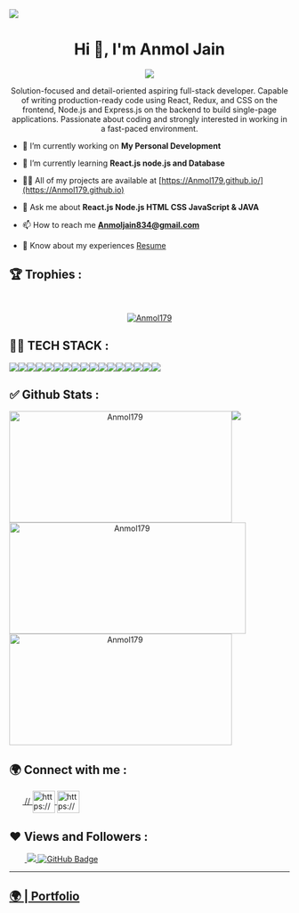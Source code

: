 <img src="https://repository-images.githubusercontent.com/588181932/e36ec678-7984-4cdd-8e4c-a3932772ff8e"/>
<h1 align="center">Hi 👋, I'm Anmol Jain</h1>
<p align="center">
  <img src="https://readme-typing-svg.herokuapp.com/?lines=Full%20Stack%20MERN%20Developer;&center=true&width=700&height=50">
</p>
<p align="center">Solution-focused and detail-oriented aspiring full-stack developer. Capable of writing production-ready code using React, Redux, and CSS on the frontend, Node.js and Express.js on the backend to build single-page applications. Passionate about coding and strongly interested in working in a fast-paced environment.</p>

- 🔭 I’m currently working on **My Personal Development**

- 🌱 I’m currently learning **React.js node.js and Database**

- 👨‍💻 All of my projects are available at [https://Anmol179.github.io/](https://Anmol179.github.io)

- 💬 Ask me about **React.js Node.js HTML CSS JavaScript & JAVA**

- 📫 How to reach me **Anmoljain834@gmail.com**

- 📄 Know about my experiences <a href="https://drive.google.com/file/d/1N1Y9cFJHspzSlaiiiysJ_rJ1Y5MLpjoa/view?usp=sharing">Resume</a>



## 🏆 Trophies :
<br/>
<p align="center"> <a href="https://github.com/ryo-ma/github-profile-trophy"><img src="https://github-profile-trophy.vercel.app/?username=Anmol179&theme=onedark" alt="Anmol179" /></a> </p>

## 👨‍💻 TECH STACK :

<div align="center" style="display: flex; flex-wrap: wrap;">
<img src="https://img.shields.io/badge/react-%2320232a.svg?style=for-the-badge&logo=react&logoColor=%2361DAFB" />
<img src="https://img.shields.io/badge/React_Router-CA4245?style=for-the-badge&logo=react-router&logoColor=white" />
<img src="https://img.shields.io/badge/redux-%23593d88.svg?style=for-the-badge&logo=redux&logoColor=white" />
<img src="https://img.shields.io/badge/chakra-%234ED1C5.svg?style=for-the-badge&logo=chakraui&logoColor=white" />
<img src="https://img.shields.io/badge/MongoDB-%234ea94b.svg?style=for-the-badge&logo=mongodb&logoColor=white" />
<img src="https://img.shields.io/badge/HTML5-E34F26?style=for-the-badge&logo=html5&logoColor=white" />
<img src="https://img.shields.io/badge/CSS3-1572B6?style=for-the-badge&logo=css3&logoColor=white" />
<img src="https://img.shields.io/badge/JavaScript-323330?style=for-the-badge&logo=javascript&logoColor=F7DF1E" />
<img src="https://img.shields.io/badge/Bootstrap-563D7C?style=for-the-badge&logo=bootstrap&logoColor=white" />
<img src="https://img.shields.io/badge/Tailwind_CSS-38B2AC?style=for-the-badge&logo=tailwind-css&logoColor=white" />
<img src="https://img.shields.io/badge/Node.js-339933?style=for-the-badge&logo=nodedotjs&logoColor=white" />
<img src="https://img.shields.io/badge/Express.js-000000?style=for-the-badge&logo=express&logoColor=white" />
<img src="https://img.shields.io/badge/java-%23ED8B00.svg?style=for-the-badge&logo=java&logoColor=white" />
<img src="https://img.shields.io/badge/npm-CB3837?style=for-the-badge&logo=npm&logoColor=white" />
<img src="https://img.shields.io/badge/GitHub-100000?style=for-the-badge&logo=github&logoColor=white" />
<img src="https://img.shields.io/badge/GIT-E44C30?style=for-the-badge&logo=git&logoColor=white" />
<img src="https://img.shields.io/badge/vite-%23646CFF.svg?style=for-the-badge&logo=vite&logoColor=white" />
</div>


## ✅ Github Stats :

<div align="center" style="display: flex; flex-wrap: wrap;">

<img width="400px" height="200px" align="center" src="https://github-readme-stats.vercel.app/api?username=Anmol179&theme=radical&border_radius=2.7&show_icons=true" alt="Anmol179" />

  
<img src="https://github-profile-summary-cards.vercel.app/api/cards/profile-details?username=Anmol179&theme=radical&border_radius=2.7"/>
  

  
<img width="425px" height="200px" align="center" src="https://github-readme-streak-stats.herokuapp.com/?user=Anmol179&theme=radical&date_format=M%20j%5B%2C%20Y%5D&border_radius=2.7" alt="Anmol179" />
  
<img width="400px" height="200px" align="center" src="https://github-readme-stats.vercel.app/api/top-langs/?username=Anmol179&theme=radical&border_radius=2.7" alt="Anmol179" />
  
</div>

<h2>🌍 Connect with me :</h2>
   <p align="left">
    &nbsp;&nbsp;&nbsp;&nbsp;&nbsp;&nbsp;<a href="https://www.linkedin.com/in/anmol-jain2510/" target="blank"> //
            <img align="center"
                src="https://img.icons8.com/3d-fluency/94/linkedin.png"
                alt="https://www.linkedin.com/in/anmol-jain2510/" width="40px" />
        </a>
        <a href="https://github.com/Anmol179" target="blank">
            <img align="center"
                src="https://img.icons8.com/3d-fluency/94/github.png"
                alt="https://github.com/Anmol179" width="40px"/>
        </a>
    </p>
    <h2>❤ Views and Followers :</h2>
    &nbsp;&nbsp;&nbsp;&nbsp;&nbsp;&nbsp;&nbsp;<a href="https://github.com/Anmol179/github-profile-views-counter">
        <img src="https://komarev.com/ghpvc/?username=Anmol179" >
    </a>
    <a href="https://github.com/Anmol179?tab=followers">
        <img src="https://img.shields.io/github/followers/Anmol179?label=Followers&style=social" alt="GitHub Badge">
    </a>
    <hr />
    <h2><a href="https://Anmol179.github.io/">🌍 | Portfolio</a></h2>
